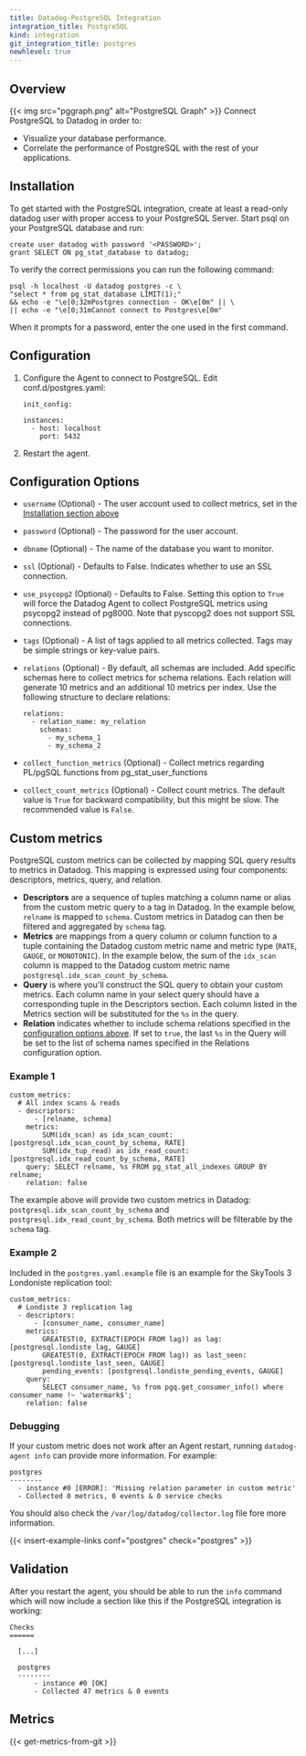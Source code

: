 ```yaml
---
title: Datadog-PostgreSQL Integration
integration_title: PostgreSQL
kind: integration
git_integration_title: postgres
newhlevel: true
---
```


## Overview

{{< img src="pggraph.png" alt="PostgreSQL Graph" >}}
Connect PostgreSQL to Datadog in order to:

* Visualize your database performance.
* Correlate the performance of PostgreSQL with the rest of your applications.

## Installation

To get started with the PostgreSQL integration, create at least a read-only datadog user with proper access to your PostgreSQL Server. Start psql on your PostgreSQL database and run:

    create user datadog with password '<PASSWORD>';
    grant SELECT ON pg_stat_database to datadog;

To verify the correct permissions you can run the following command:

    psql -h localhost -U datadog postgres -c \
    "select * from pg_stat_database LIMIT(1);"
    && echo -e "\e[0;32mPostgres connection - OK\e[0m" || \
    || echo -e "\e[0;31mCannot connect to Postgres\e[0m"

When it prompts for a password, enter the one used in the first command.

## Configuration

1.  Configure the Agent to connect to PostgreSQL. Edit conf.d/postgres.yaml:

        init_config:

        instances:
          - host: localhost
            port: 5432

1.  Restart the agent.

## Configuration Options

* `username` (Optional) - The user account used to collect metrics, set in the [Installation section above](#installation)
* `password` (Optional) - The password for the user account.
* `dbname` (Optional) - The name of the database you want to monitor.
* `ssl` (Optional) - Defaults to False. Indicates whether to use an SSL connection.
* `use_psycopg2` (Optional) - Defaults to False. Setting this option to `True` will force the Datadog Agent to collect PostgreSQL metrics using psycopg2 instead of pg8000. Note that pyscopg2 does not support SSL connections.
* `tags` (Optional) - A list of tags applied to all metrics collected. Tags may be simple strings or key-value pairs.
* `relations` (Optional) - By default, all schemas are included. Add specific schemas here to collect metrics for schema relations. Each relation will generate 10 metrics and an additional 10 metrics per index. Use the following structure to declare relations:

      relations:
        - relation_name: my_relation
          schemas:
            - my_schema_1
            - my_schema_2

* `collect_function_metrics` (Optional) - Collect metrics regarding PL/pgSQL functions from pg_stat_user_functions
* `collect_count_metrics` (Optional) - Collect count metrics. The default value is `True` for backward compatibility, but this might be slow. The recommended value is `False`.


## Custom metrics

PostgreSQL custom metrics can be collected by mapping SQL query results to metrics in Datadog. This mapping is expressed using four components: descriptors, metrics, query, and relation.

* **Descriptors** are a sequence of tuples matching a column name or alias from the custom metric query to a tag in Datadog. In the example below, `relname` is mapped to `schema`. Custom metrics in Datadog can then be filtered and aggregated by `schema` tag.
* **Metrics** are mappings from a query column or column function to a tuple containing the Datadog custom metric name and metric type (`RATE`, `GAUGE`, or `MONOTONIC`). In the example below, the sum of the `idx_scan` column is mapped to the Datadog custom metric name `postgresql.idx_scan_count_by_schema`.
* **Query** is where you'll construct the SQL query to obtain your custom metrics. Each column name in your select query should have a corresponding tuple in the Descriptors section. Each column listed in the Metrics section will be substituted for the `%s` in the query.
* **Relation** indicates whether to include schema relations specified in the [configuration options above](#configuration-options). If set to `true`, the last `%s` in the Query will be set to the list of schema names specified in the Relations configuration option.

### Example 1

    custom_metrics:
      # All index scans & reads
      - descriptors:
          - [relname, schema]
        metrics:
            SUM(idx_scan) as idx_scan_count: [postgresql.idx_scan_count_by_schema, RATE]
            SUM(idx_tup_read) as idx_read_count: [postgresql.idx_read_count_by_schema, RATE]
        query: SELECT relname, %s FROM pg_stat_all_indexes GROUP BY relname;
        relation: false

The example above will provide two custom metrics in Datadog: `postgresql.idx_scan_count_by_schema` and `postgresql.idx_read_count_by_schema`. Both metrics will be filterable by the `schema` tag.

### Example 2

Included in the `postgres.yaml.example` file is an example for the SkyTools 3 Londoniste replication tool:

    custom_metrics:
      # Londiste 3 replication lag
      - descriptors:
          - [consumer_name, consumer_name]
        metrics:
            GREATEST(0, EXTRACT(EPOCH FROM lag)) as lag: [postgresql.londiste_lag, GAUGE]
            GREATEST(0, EXTRACT(EPOCH FROM lag)) as last_seen: [postgresql.londiste_last_seen, GAUGE]
            pending_events: [postgresql.londiste_pending_events, GAUGE]
        query:
            SELECT consumer_name, %s from pgq.get_consumer_info() where consumer_name !~ 'watermark$';
        relation: false

### Debugging

If your custom metric does not work after an Agent restart, running `datadog-agent info` can provide more information. For example:

    postgres
    --------
      - instance #0 [ERROR]: 'Missing relation parameter in custom metric'
      - Collected 0 metrics, 0 events & 0 service checks

You should also check the `/var/log/datadog/collector.log` file fore more information.

{{< insert-example-links conf="postgres" check="postgres" >}}

## Validation

After you restart the agent, you should be able to run the ```info``` command which will now include a section like this if the PostgreSQL integration is working:

    Checks
    ======

      [...]

      postgres
      --------
          - instance #0 [OK]
          - Collected 47 metrics & 0 events

## Metrics

{{< get-metrics-from-git >}}

